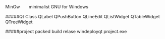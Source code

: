 


MinGw　　minimalist GNU for Windows

#####Qt Class
	QLabel
	QPushButton
	QLineEdit
	QListWidget
	QTableWidget
	QTreeWidget
	
#####project packed
	build relase
	windeployqt project.exe
